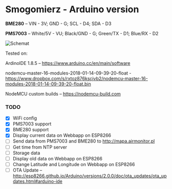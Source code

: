 # Smogomierz - Arduino version

**BME280** – VIN - 3V; GND - G; SCL - D4; SDA - D3

**PMS7003** – White/5V - VU; Black/GND - G; Green/TX - D1; Blue/RX - D2

![Schemat](https://raw.githubusercontent.com/hackerspace-silesia/Smogomierz/Arduino/schemat.png)

Tested on:

ArdinoIDE 1.8.5 – https://www.arduino.cc/en/main/software

nodemcu-master-16-modules-2018-01-14-09-39-20-float - https://www.dropbox.com/s/rxtoz876kscjvb2/nodemcu-master-16-modules-2018-01-14-09-39-20-float.bin

NodeMCU custom builds – https://nodemcu-build.com

### TODO

- [x] WiFi config
- [x] PMS7003 support
- [x] BME280 support
- [x] Display current data on Webbapp on ESP8266
- [ ] Send data from PMS7003 and BME280 to http://mapa.airmonitor.pl
- [ ] Get time from NTP server
- [ ] Storage data
- [ ] Display old data on Webbapp on ESP8266
- [ ] Change Latitude and Longitude on Webbapp on ESP8266
- [ ] OTA Update – http://esp8266.github.io/Arduino/versions/2.0.0/doc/ota_updates/ota_updates.html#arduino-ide